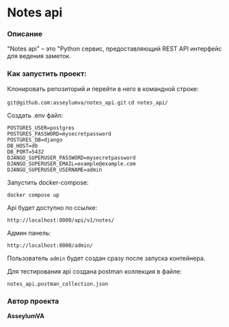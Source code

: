 # Notes api


### Описание
"Notes api" – это "Python сервис,
предоставляющий REST API интерфейс для ведения заметок.

### Как запустить проект:

Клонировать репозиторий и перейти в него в командной строке:

``` git@github.com:asseylumva/notes_api.git ``` 
``` cd notes_api/ ``` 

Создать .env файл:
```
POSTGRES_USER=postgres
POSTGRES_PASSWORD=mysecretpassword
POSTGRES_DB=django
DB_HOST=db
DB_PORT=5432
DJANGO_SUPERUSER_PASSWORD=mysecretpassword
DJANGO_SUPERUSER_EMAIL=example@example.com
DJANGO_SUPERUSER_USERNAME=admin
```

Запустить docker-compose:

```
docker compose up

```

Api будет доступно по ссылке:

```
http://localhost:8000/api/v1/notes/
```
Админ панель:
```
http://localhost:8000/admin/
```
Пользователь  `admin` будет создан сразу после запуска контейнера.

Для тестирования api создана postman коллекция в файле:
```
notes_api.postman_collection.json
```

### Автор проекта

**AsseylumVA**